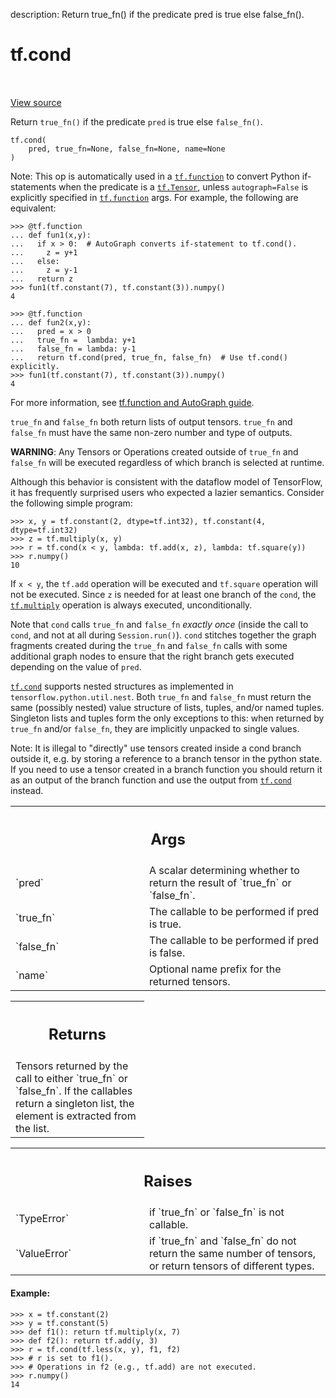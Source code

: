 description: Return true_fn() if the predicate pred is true else false_fn().

<div itemscope itemtype="http://developers.google.com/ReferenceObject">
<meta itemprop="name" content="tf.cond" />
<meta itemprop="path" content="Stable" />
</div>

# tf.cond

<!-- Insert buttons and diff -->

<table class="tfo-notebook-buttons tfo-api nocontent" align="left">

</table>

<a target="_blank" class="external" href="/code/stable/tensorflow/python/ops/cond.py">View source</a>



Return `true_fn()` if the predicate `pred` is true else `false_fn()`.


<pre class="devsite-click-to-copy prettyprint lang-py tfo-signature-link">
<code>tf.cond(
    pred, true_fn=None, false_fn=None, name=None
)
</code></pre>



<!-- Placeholder for "Used in" -->

Note: This op is automatically used in a <a href="../tf/function.md"><code>tf.function</code></a> to convert Python
if-statements when the predicate is a <a href="../tf/Tensor.md"><code>tf.Tensor</code></a>, unless `autograph=False` is
explicitly specified in <a href="../tf/function.md"><code>tf.function</code></a> args. For example, the following are
equivalent:

```
>>> @tf.function
... def fun1(x,y):
...   if x > 0:  # AutoGraph converts if-statement to tf.cond().
...     z = y+1
...   else:
...     z = y-1
...   return z
>>> fun1(tf.constant(7), tf.constant(3)).numpy()
4
```

```
>>> @tf.function
... def fun2(x,y):
...   pred = x > 0
...   true_fn =  lambda: y+1
...   false_fn = lambda: y-1
...   return tf.cond(pred, true_fn, false_fn)  # Use tf.cond() explicitly.
>>> fun1(tf.constant(7), tf.constant(3)).numpy()
4
```

For more information, see [tf.function and AutoGraph guide](
https://www.tensorflow.org/guide/function#autograph_transformations).

`true_fn` and `false_fn` both return lists of output tensors. `true_fn` and
`false_fn` must have the same non-zero number and type of outputs.

**WARNING**: Any Tensors or Operations created outside of `true_fn` and
`false_fn` will be executed regardless of which branch is selected at runtime.

Although this behavior is consistent with the dataflow model of TensorFlow,
it has frequently surprised users who expected a lazier semantics.
Consider the following simple program:

```
>>> x, y = tf.constant(2, dtype=tf.int32), tf.constant(4, dtype=tf.int32)
>>> z = tf.multiply(x, y)
>>> r = tf.cond(x < y, lambda: tf.add(x, z), lambda: tf.square(y))
>>> r.numpy()
10
```

If `x < y`, the `tf.add` operation will be executed and `tf.square`
operation will not be executed. Since `z` is needed for at least one
branch of the `cond`, the <a href="../tf/math/multiply.md"><code>tf.multiply</code></a> operation is always executed,
unconditionally.

Note that `cond` calls `true_fn` and `false_fn` *exactly once* (inside the
call to `cond`, and not at all during `Session.run()`). `cond`
stitches together the graph fragments created during the `true_fn` and
`false_fn` calls with some additional graph nodes to ensure that the right
branch gets executed depending on the value of `pred`.

<a href="../tf/cond.md"><code>tf.cond</code></a> supports nested structures as implemented in
`tensorflow.python.util.nest`. Both `true_fn` and `false_fn` must return the
same (possibly nested) value structure of lists, tuples, and/or named tuples.
Singleton lists and tuples form the only exceptions to this: when returned by
`true_fn` and/or `false_fn`, they are implicitly unpacked to single values.

Note: It is illegal to "directly" use tensors created inside a cond branch
outside it, e.g. by storing a reference to a branch tensor in the python
state. If you need to use a tensor created in a branch function you should
return it as an output of the branch function and use the output from
<a href="../tf/cond.md"><code>tf.cond</code></a> instead.

<!-- Tabular view -->
 <table class="responsive fixed orange">
<colgroup><col width="214px"><col></colgroup>
<tr><th colspan="2"><h2 class="add-link">Args</h2></th></tr>

<tr>
<td>
`pred`<a id="pred"></a>
</td>
<td>
A scalar determining whether to return the result of `true_fn` or
`false_fn`.
</td>
</tr><tr>
<td>
`true_fn`<a id="true_fn"></a>
</td>
<td>
The callable to be performed if pred is true.
</td>
</tr><tr>
<td>
`false_fn`<a id="false_fn"></a>
</td>
<td>
The callable to be performed if pred is false.
</td>
</tr><tr>
<td>
`name`<a id="name"></a>
</td>
<td>
Optional name prefix for the returned tensors.
</td>
</tr>
</table>



<!-- Tabular view -->
 <table class="responsive fixed orange">
<colgroup><col width="214px"><col></colgroup>
<tr><th colspan="2"><h2 class="add-link">Returns</h2></th></tr>
<tr class="alt">
<td colspan="2">
Tensors returned by the call to either `true_fn` or `false_fn`. If the
callables return a singleton list, the element is extracted from the list.
</td>
</tr>

</table>



<!-- Tabular view -->
 <table class="responsive fixed orange">
<colgroup><col width="214px"><col></colgroup>
<tr><th colspan="2"><h2 class="add-link">Raises</h2></th></tr>

<tr>
<td>
`TypeError`<a id="TypeError"></a>
</td>
<td>
if `true_fn` or `false_fn` is not callable.
</td>
</tr><tr>
<td>
`ValueError`<a id="ValueError"></a>
</td>
<td>
if `true_fn` and `false_fn` do not return the same number of
tensors, or return tensors of different types.
</td>
</tr>
</table>



#### Example:



```
>>> x = tf.constant(2)
>>> y = tf.constant(5)
>>> def f1(): return tf.multiply(x, 7)
>>> def f2(): return tf.add(y, 3)
>>> r = tf.cond(tf.less(x, y), f1, f2)
>>> # r is set to f1().
>>> # Operations in f2 (e.g., tf.add) are not executed.
>>> r.numpy()
14
```